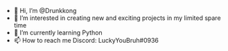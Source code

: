 - 👋 Hi, I’m @Drunkkong
- 👀 I’m interested in creating new and exciting projects in my limited spare time
- 🌱 I’m currently learning Python
- 📫 How to reach me Discord: LuckyYouBruh#0936

<!---
Drunkkong/Drunkkong is a ✨ special ✨ repository because its `README.md` (this file) appears on your GitHub profile.
You can click the Preview link to take a look at your changes.
--->
